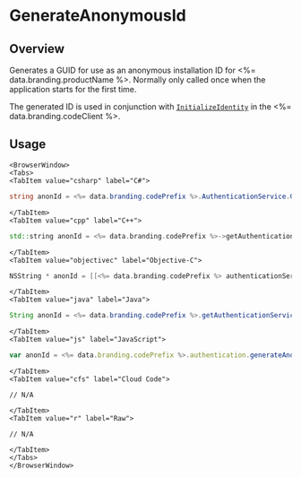 # GenerateAnonymousId
## Overview
Generates a GUID for use as an anonymous installation ID for <%= data.branding.productName %>. Normally only called once when the application starts for the first time.

The generated ID is used in conjunction with [<code>InitializeIdentity</code>](/api/capi/client/initializeidentity) in the <%= data.branding.codeClient %>.

## Usage

```mdx-code-block
<BrowserWindow>
<Tabs>
<TabItem value="csharp" label="C#">
```

```csharp
string anonId = <%= data.branding.codePrefix %>.AuthenticationService.GenerateAnonymousId();
```

```mdx-code-block
</TabItem>
<TabItem value="cpp" label="C++">
```

```cpp
std::string anonId = <%= data.branding.codePrefix %>->getAuthenticationService()->generateAnonymousId();
```

```mdx-code-block
</TabItem>
<TabItem value="objectivec" label="Objective-C">
```

```objectivec
NSString * anonId = [[<%= data.branding.codePrefix %> authenticationService] generateAnonymousId];
```

```mdx-code-block
</TabItem>
<TabItem value="java" label="Java">
```

```java
String anonId = <%= data.branding.codePrefix %>.getAuthenticationService().generateAnonymousId();
```

```mdx-code-block
</TabItem>
<TabItem value="js" label="JavaScript">
```

```javascript
var anonId = <%= data.branding.codePrefix %>.authentication.generateAnonymousId();
```

```mdx-code-block
</TabItem>
<TabItem value="cfs" label="Cloud Code">
```

```cfscript
// N/A
```

```mdx-code-block
</TabItem>
<TabItem value="r" label="Raw">
```

```cfscript
// N/A
```

```mdx-code-block
</TabItem>
</Tabs>
</BrowserWindow>
```

